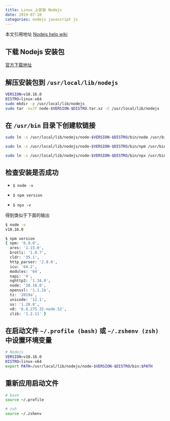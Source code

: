 ```yaml
---
title: Linux 上安装 Nodejs
date: 2019-07-10
categories: nodejs javascript js
---
```


本文引用地址 [Nodejs help wiki](https://github.com/nodejs/help/wiki/Installation)

## 下载 Nodejs 安装包

[官方下载地址](https://nodejs.org/zh-cn/download/)

## 解压安装包到 `/usr/local/lib/nodejs`

```zsh
VERSION=v10.16.0
DISTRO=linux-x64
sudo mkdir -p /usr/local/lib/nodejs
sudo tar -xvJf node-$VERSION-$DISTRO.tar.xz -C /usr/local/lib/nodejs
```

## 在 `/usr/bin` 目录下创建软链接

```zsh
sudo ln -s /usr/local/lib/nodejs/node-$VERSION-$DISTRO/bin/node /usr/bin/node

sudo ln -s /usr/local/lib/nodejs/node-$VERSION-$DISTRO/bin/npm /usr/bin/npm

sudo ln -s /usr/local/lib/nodejs/node-$VERSION-$DISTRO/bin/npx /usr/bin/npx
```

## 检查安装是否成功

- `$ node -v`

- `$ npm version`
  
- `$ npx -v`

得到类似于下面的输出

```zsh
$ node -v
v10.16.0

$ npm version
{ npm: '6.9.0',
  ares: '1.15.0',
  brotli: '1.0.7',
  cldr: '35.1',
  http_parser: '2.8.0',
  icu: '64.2',
  modules: '64',
  napi: '4',
  nghttp2: '1.34.0',
  node: '10.16.0',
  openssl: '1.1.1b',
  tz: '2019a',
  unicode: '12.1',
  uv: '1.28.0',
  v8: '6.8.275.32-node.52',
  zlib: '1.2.11' }
```

## 在启动文件 `~/.profile (bash)` 或 `~/.zshenv (zsh)` 中设置环境变量

```zsh
# Nodejs
VERSION=v10.16.0
DISTRO=linux-x64
export PATH=/usr/local/lib/nodejs/node-$VERSION-$DISTRO/bin:$PATH
```

## 重新应用启动文件

```zsh
# bash
source ~/.profile

# zsh
source ~/.zshenv
```